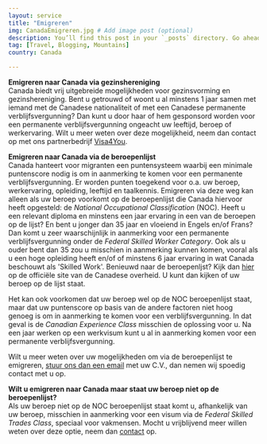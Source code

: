 ```yaml
---
layout: service
title: "Emigreren"
img: CanadaEmigreren.jpg # Add image post (optional)
description: You’ll find this post in your `_posts` directory. Go ahead and edit it and re-build the site to see your changes. # Add post description (optional)
tag: [Travel, Blogging, Mountains]
country: Canada

---
```

<strong>Emigreren naar Canada via gezinshereniging</strong><br/>
Canada biedt vrij uitgebreide mogelijkheden voor gezinsvorming en gezinshereniging. Bent u getrouwd of woont u al minstens 1 jaar samen met iemand met de Canadese nationaliteit of met een Canadese permanente verblijfsvergunning? Dan kunt u door haar of hem gesponsord worden voor een permanente verblijfsvergunning ongeacht uw leeftijd, beroep of werkervaring. Wilt u meer weten over deze mogelijkheid, neem dan contact op met ons partnerbedrijf <a href="https://www.visa4you.org/nl/visum-canada/stagelopen-werken-of-studeren-in-canada/">Visa4You</a>.

<strong>Emigreren naar Canada via de beroepenlijst</strong><br/>
Canada hanteert voor migranten een puntensysteem waarbij een minimale puntenscore nodig is om in aanmerking te komen voor een permanente verblijfsvergunning. Er worden punten toegekend voor o.a. uw beroep, werkervaring, opleiding, leeftijd en taalkennis. Emigreren via deze weg kan alleen als uw beroep voorkomt op de beroepenlijst die Canada hiervoor heeft opgesteld: de <i>National Occupational Classification</i> (NOC). Heeft u een relevant diploma en minstens een jaar ervaring in een van de beroepen op de lijst? En bent u jonger dan 35 jaar en vloeiend in Engels en/of Frans? Dan komt u zeer waarschijnlijk in aanmerking voor een permanente verblijfsvergunning onder de <i>Federal Skilled Worker Category</i>.
Ook als u ouder bent dan 35 zou u misschien in aanmerking kunnen komen, vooral als u een hoge opleiding heeft en/of of minstens 6 jaar ervaring in wat Canada beschouwt als 'Skilled Work'. Benieuwd naar de beroepenljst? Kijk dan <a href="https://www.canada.ca/en/immigration-refugees-citizenship/services/immigrate-canada/express-entry/eligibility/find-national-occupation-code.html#find">hier</a> op de officiële site van de Canadese overheid. U kunt dan kijken of uw beroep op de lijst staat.

Het kan ook voorkomen dat uw beroep wel op de NOC beroepenlijst staat, maar dat uw puntenscore op basis van de andere factoren niet hoog genoeg
is om in aanmerking te komen voor een verblijfsvergunning. In dat geval is de <i>Canadian Experience Class</i> misschien de oplossing voor u. Na een jaar werken op een werkvisum kunt u al in aanmerking komen voor een permanente verblijfsvergunning.

<p>Wilt u meer weten over uw mogelijkheden om via de beroepenlijst te emigreren, <a href="{{ site.baseurl }}/contact">stuur ons dan een email</a> met uw C.V., dan nemen wij spoedig contact met u op.<p/>

<p><strong>Wilt u emigreren naar Canada maar staat uw beroep niet op de beroepenlijst?</strong><br/>
Als uw beroep niet op de NOC beroepenlijst staat komt u, afhankelijk van uw beroep, misschien in aanmerking voor een visum via de <i>Federal Skilled Trades Class</i>, speciaal voor vakmensen. Mocht u vrijblijvend meer willen weten over deze optie, neem dan <a href="{{ site.baseurl }}/contact">contact</a> op.
